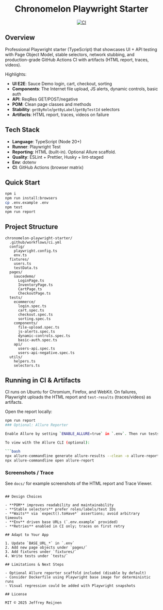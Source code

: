 <div align="center">

# Chronomelon Playwright Starter

[![CI](https://github.com/jeffreyreijnen/chronomelon-playwright-starter/actions/workflows/ci.yml/badge.svg)](https://github.com/jeffreyreijnen/chronomelon-playwright-starter/actions/workflows/ci.yml)

</div>

## Overview

Professional Playwright starter (TypeScript) that showcases UI + API testing with Page Object Model, stable selectors, network stubbing, and production-grade GitHub Actions CI with artifacts (HTML report, traces, videos).

Highlights:
- **UI E2E**: Sauce Demo login, cart, checkout, sorting
- **Components**: The Internet file upload, JS alerts, dynamic controls, basic auth
- **API**: ReqRes GET/POST/negative
- **POM**: Clean page classes and methods
- **Stability**: `getByRole`/`getByLabel`/`getByTestId` selectors
- **Artifacts**: HTML report, traces, videos on failure

## Tech Stack

- **Language**: TypeScript (Node 20+)
- **Runner**: Playwright Test
- **Reporting**: HTML (built-in). Optional Allure scaffold.
- **Quality**: ESLint + Prettier, Husky + lint-staged
- **Env**: dotenv
- **CI**: GitHub Actions (browser matrix)

## Quick Start

```bash
npm i
npm run install:browsers
cp .env.example .env
npm test
npm run report
```

## Project Structure

```
chronomelon-playwright-starter/
  .github/workflows/ci.yml
  config/
    playwright.config.ts
    env.ts
  fixtures/
    users.ts
    testData.ts
  pages/
    saucedemo/
      LoginPage.ts
      InventoryPage.ts
      CartPage.ts
      CheckoutPage.ts
  tests/
    ecommerce/
      login.spec.ts
      cart.spec.ts
      checkout.spec.ts
      sorting.spec.ts
    components/
      file-upload.spec.ts
      js-alerts.spec.ts
      dynamic-controls.spec.ts
      basic-auth.spec.ts
    api/
      users-api.spec.ts
      users-api-negative.spec.ts
  utils/
    helpers.ts
    selectors.ts
```

## Running in CI & Artifacts

CI runs on Ubuntu for Chromium, Firefox, and WebKit. On failures, Playwright uploads the HTML report and `test-results` (traces/videos) as artifacts.

Open the report locally:

```bash
npm run report
### Optional: Allure Reporter

Enable Allure by setting `ENABLE_ALLURE=true` in `.env`. Then run tests; results will be generated in `allure-results/`.

To view with the Allure CLI (optional):

```bash
npx allure-commandline generate allure-results --clean -o allure-report
npx allure-commandline open allure-report
```

### Screenshots / Trace

See `docs/` for example screenshots of the HTML report and Trace Viewer.
```

## Design Choices

- **POM** improves readability and maintainability
- **Stable selectors** prefer roles/labels/test IDs
- **Waits** via `expect().toHave*` assertions; avoid arbitrary timeouts
- **Env** driven base URLs (`.env.example` provided)
- **Retries** enabled in CI only; traces on first retry

## Adapt to Your App

1. Update `BASE_URL_*` in `.env`
2. Add new page objects under `pages/`
3. Add fixtures under `fixtures/`
4. Write tests under `tests/`

## Limitations & Next Steps

- Optional Allure reporter scaffold included (disable by default)
- Consider Dockerfile using Playwright base image for deterministic runs
- Visual regression could be added with Playwright snapshots

## License

MIT © 2025 Jeffrey Reijnen



